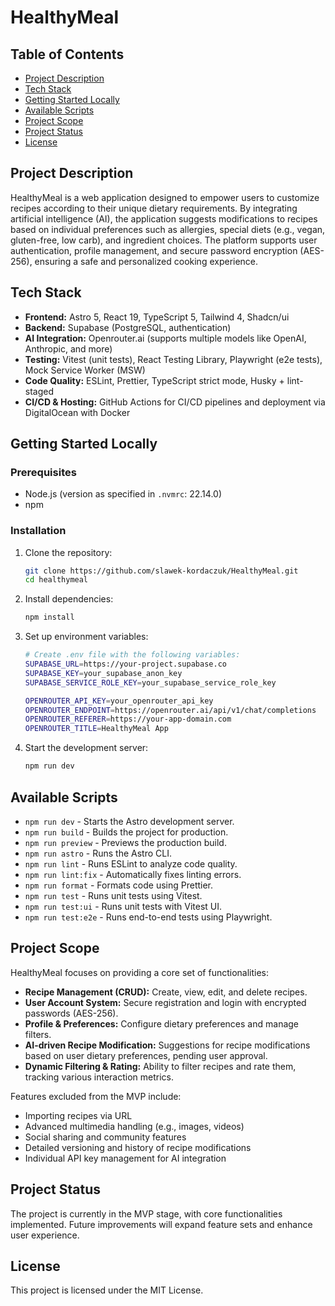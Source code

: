 # HealthyMeal

## Table of Contents
- [Project Description](#project-description)
- [Tech Stack](#tech-stack)
- [Getting Started Locally](#getting-started-locally)
- [Available Scripts](#available-scripts)
- [Project Scope](#project-scope)
- [Project Status](#project-status)
- [License](#license)

## Project Description
HealthyMeal is a web application designed to empower users to customize recipes according to their unique dietary requirements. By integrating artificial intelligence (AI), the application suggests modifications to recipes based on individual preferences such as allergies, special diets (e.g., vegan, gluten-free, low carb), and ingredient choices. The platform supports user authentication, profile management, and secure password encryption (AES-256), ensuring a safe and personalized cooking experience.

## Tech Stack
- **Frontend:** Astro 5, React 19, TypeScript 5, Tailwind 4, Shadcn/ui
- **Backend:** Supabase (PostgreSQL, authentication)
- **AI Integration:** Openrouter.ai (supports multiple models like OpenAI, Anthropic, and more)
- **Testing:** Vitest (unit tests), React Testing Library, Playwright (e2e tests), Mock Service Worker (MSW)
- **Code Quality:** ESLint, Prettier, TypeScript strict mode, Husky + lint-staged
- **CI/CD & Hosting:** GitHub Actions for CI/CD pipelines and deployment via DigitalOcean with Docker

## Getting Started Locally
### Prerequisites
- Node.js (version as specified in `.nvmrc`: 22.14.0)
- npm

### Installation
1. Clone the repository:
   ```bash
   git clone https://github.com/slawek-kordaczuk/HealthyMeal.git
   cd healthymeal
   ```
2. Install dependencies:
   ```bash
   npm install
   ```
3. Set up environment variables:
   ```bash
   # Create .env file with the following variables:
   SUPABASE_URL=https://your-project.supabase.co
   SUPABASE_KEY=your_supabase_anon_key
   SUPABASE_SERVICE_ROLE_KEY=your_supabase_service_role_key
   
   OPENROUTER_API_KEY=your_openrouter_api_key
   OPENROUTER_ENDPOINT=https://openrouter.ai/api/v1/chat/completions
   OPENROUTER_REFERER=https://your-app-domain.com
   OPENROUTER_TITLE=HealthyMeal App
   ```
4. Start the development server:
   ```bash
   npm run dev
   ```

## Available Scripts
- `npm run dev` - Starts the Astro development server.
- `npm run build` - Builds the project for production.
- `npm run preview` - Previews the production build.
- `npm run astro` - Runs the Astro CLI.
- `npm run lint` - Runs ESLint to analyze code quality.
- `npm run lint:fix` - Automatically fixes linting errors.
- `npm run format` - Formats code using Prettier.
- `npm run test` - Runs unit tests using Vitest.
- `npm run test:ui` - Runs unit tests with Vitest UI.
- `npm run test:e2e` - Runs end-to-end tests using Playwright.

## Project Scope
HealthyMeal focuses on providing a core set of functionalities:
- **Recipe Management (CRUD):** Create, view, edit, and delete recipes.
- **User Account System:** Secure registration and login with encrypted passwords (AES-256).
- **Profile & Preferences:** Configure dietary preferences and manage filters.
- **AI-driven Recipe Modification:** Suggestions for recipe modifications based on user dietary preferences, pending user approval.
- **Dynamic Filtering & Rating:** Ability to filter recipes and rate them, tracking various interaction metrics.

Features excluded from the MVP include:
- Importing recipes via URL
- Advanced multimedia handling (e.g., images, videos)
- Social sharing and community features
- Detailed versioning and history of recipe modifications
- Individual API key management for AI integration

## Project Status
The project is currently in the MVP stage, with core functionalities implemented. Future improvements will expand feature sets and enhance user experience.

## License
This project is licensed under the MIT License.

